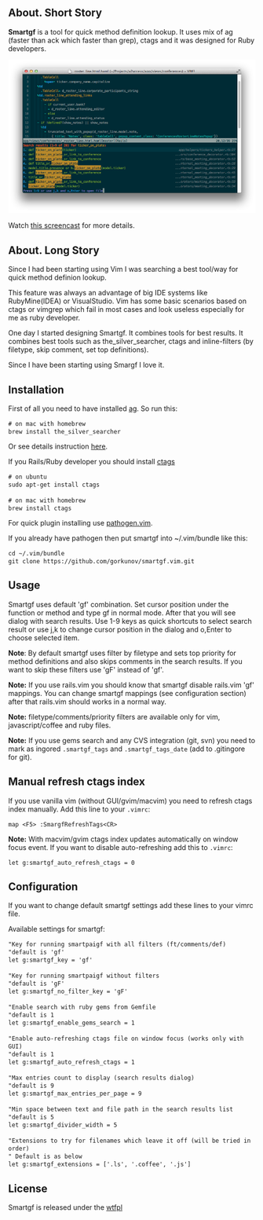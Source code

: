 About. Short Story
------------------
**Smartgf** is a tool for quick method definition lookup. It uses mix of ag (faster than ack which faster than grep), ctags and it was designed for Ruby developers.

![smartgf.vim](https://github.com/gorkunov/smartgf.vim/raw/master/_assets/smartgf.png)
 
Watch [this screencast](https://vimeo.com/56636037) for more details.

About. Long Story
------------------
Since I had been starting using Vim I was searching a best tool/way for quick method definion lookup.

This feature was always an advantage of big IDE systems like RubyMine(IDEA) or VisualStudio. 
Vim has some basic scenarios based on ctags or vimgrep 
which fail in most cases and look useless especially for me as ruby developer.

One day I started designing Smartgf. It combines tools for best results. 
It combines best tools such as the\_silver\_searcher, ctags and inline-filters (by filetype, skip comment, set top definitions).

Since I have been starting using Smargf I love it.

Installation
------------
First of all you need to have installed [ag](https://github.com/ggreer/the_silver_searcher). So run this:

    # on mac with homebrew
    brew install the_silver_searcher

Or see details instruction [here](https://github.com/ggreer/the_silver_searcher).

If you Rails/Ruby developer you should install [ctags](http://ctags.sourceforge.net/)

    # on ubuntu
    sudo apt-get install ctags

    # on mac with homebrew
    brew install ctags

For quick plugin installing use [pathogen.vim](https://github.com/tpope/vim-pathogen).

If you already have pathogen then put smartgf into ~/.vim/bundle like this:

    cd ~/.vim/bundle
    git clone https://github.com/gorkunov/smartgf.vim.git

Usage
-----
Smartgf uses default 'gf' combination. Set cursor position under the function 
or method and type gf in normal mode. After that you will see dialog with search results. 
Use 1-9 keys as quick shortcuts to select search result or use j,k to change cursor 
position in the dialog and o,Enter to choose selected item.

**Note**: By default smartgf uses filter by filetype and sets top priority for method definitions 
and also skips comments in the search results. If you want to skip these filters use 'gF' instead of 'gf'.

**Note:** If you use rails.vim you should know that smartgf disable rails.vim 'gf' mappings.
You can change smartgf mappings (see configuration section) after that rails.vim should works in a normal way.

**Note:** filetype/comments/priority filters are available only for vim, javascript/coffee and ruby files.

**Note:** If you use gems search and any CVS integration (git, svn) you need
to mark as ingored ```.smartgf_tags``` and ```.smartgf_tags_date``` (add to .gitingore for git).

Manual refresh ctags index
--------------------------
If you use vanilla vim (without GUI/gvim/macvim) you need to refresh ctags index manually. 
Add this line to your `.vimrc`:

    map <F5> :SmargfRefreshTags<CR>

**Note:** With macvim/gvim ctags index updates automatically on window focus event. 
If you want to disable auto-refreshing add this to `.vimrc`: 

    let g:smartgf_auto_refresh_ctags = 0

Configuration
-------------
If you want to change default smartgf settings add these lines to your vimrc file.

Available settings for smartgf:

```viml
"Key for running smartpaigf with all filters (ft/comments/def)
"default is 'gf'
let g:smartgf_key = 'gf'

"Key for running smartpaigf without filters
"default is 'gF'
let g:smartgf_no_filter_key = 'gF'

"Enable search with ruby gems from Gemfile
"default is 1
let g:smartgf_enable_gems_search = 1

"Enable auto-refreshing ctags file on window focus (works only with GUI)
"default is 1
let g:smartgf_auto_refresh_ctags = 1

"Max entries count to display (search results dialog)
"default is 9
let g:smartgf_max_entries_per_page = 9

"Min space between text and file path in the search results list
"default is 5
let g:smartgf_divider_width = 5

"Extensions to try for filenames which leave it off (will be tried in order)
" Default is as below
let g:smartgf_extensions = ['.ls', '.coffee', '.js']
```

License
-------
Smartgf is released under the [wtfpl](http://sam.zoy.org/wtfpl/COPYING)
